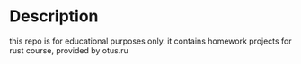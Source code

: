 # Description
this repo is for educational purposes only.
it contains homework projects for rust course, provided by otus.ru